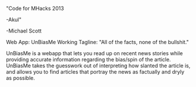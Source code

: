 "Code for MHacks 2013

-Akul"

-Michael Scott

Web App: UnBiasMe
Working Tagline: "All of the facts, none of the bullshit."

UnBiasMe is a webapp that lets you read up on recent news stories while providing
accurate information regarding the bias/spin of the article. UnBiasMe takes the
guesswork out of interpreting how slanted the article is, and allows you to find
articles that portray the news as factually and dryly as possible.
